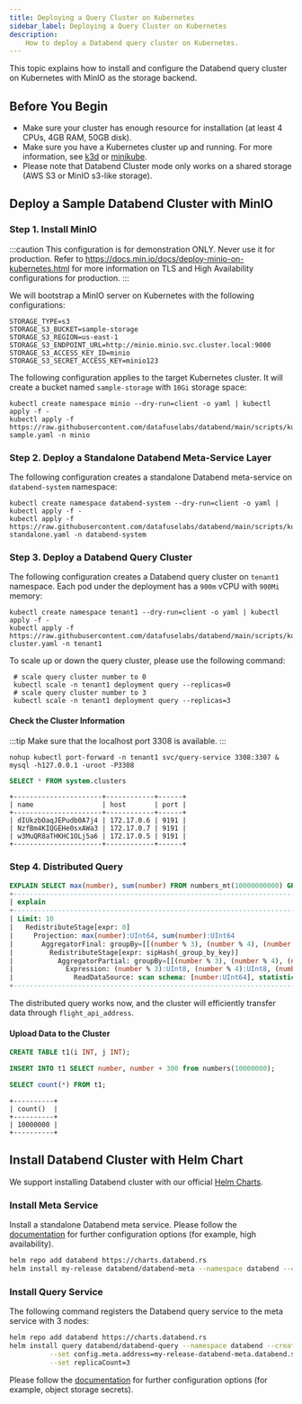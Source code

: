 ```yaml
---
title: Deploying a Query Cluster on Kubernetes
sidebar_label: Deploying a Query Cluster on Kubernetes
description:
    How to deploy a Databend query cluster on Kubernetes.
---
```


This topic explains how to install and configure the Databend query cluster on Kubernetes with MinIO as the storage backend.

## Before You Begin

* Make sure your cluster has enough resource for installation (at least 4 CPUs, 4GB RAM, 50GB disk).
* Make sure you have a Kubernetes cluster up and running. For more information, see [k3d](https://k3d.io/v5.3.0/) or [minikube](https://minikube.sigs.k8s.io/docs/start/).
* Please note that Databend Cluster mode only works on a shared storage (AWS S3 or MinIO s3-like storage).

## Deploy a Sample Databend Cluster with MinIO

### Step 1. Install MinIO

:::caution
This configuration is for demonstration ONLY. Never use it for production. Refer to https://docs.min.io/docs/deploy-minio-on-kubernetes.html
for more information on TLS and High Availability configurations for production.
:::

We will bootstrap a MinIO server on Kubernetes with the following configurations:

```shell title="minio-server-config"
STORAGE_TYPE=s3
STORAGE_S3_BUCKET=sample-storage
STORAGE_S3_REGION=us-east-1
STORAGE_S3_ENDPOINT_URL=http://minio.minio.svc.cluster.local:9000
STORAGE_S3_ACCESS_KEY_ID=minio
STORAGE_S3_SECRET_ACCESS_KEY=minio123
```

The following configuration applies to the target Kubernetes cluster. It will create a bucket named `sample-storage` with `10Gi` storage space:

```shell title="minio-server-deployment"
kubectl create namespace minio --dry-run=client -o yaml | kubectl apply -f -
kubectl apply -f https://raw.githubusercontent.com/datafuselabs/databend/main/scripts/kubernetes/minio-sample.yaml -n minio
```

### Step 2. Deploy a Standalone Databend Meta-Service Layer

The following configuration creates a standalone Databend meta-service on `databend-system` namespace:

```shell title="databend-meta-service-deployment"
kubectl create namespace databend-system --dry-run=client -o yaml | kubectl apply -f -
kubectl apply -f https://raw.githubusercontent.com/datafuselabs/databend/main/scripts/kubernetes/meta-standalone.yaml -n databend-system
```
### Step 3. Deploy a Databend Query Cluster

The following configuration creates a Databend query cluster on `tenant1` namespace. Each pod under the deployment has a `900m` vCPU with `900Mi` memory:

```shell title="databend-query-service-deployment"
kubectl create namespace tenant1 --dry-run=client -o yaml | kubectl apply -f -
kubectl apply -f https://raw.githubusercontent.com/datafuselabs/databend/main/scripts/kubernetes/query-cluster.yaml -n tenant1
```

To scale up or down the query cluster, please use the following command:

```shell
 # scale query cluster number to 0
 kubectl scale -n tenant1 deployment query --replicas=0
 # scale query cluster number to 3
 kubectl scale -n tenant1 deployment query --replicas=3
 ```

#### Check the Cluster Information

:::tip
Make sure that the localhost port 3308 is available.
:::

```shell
nohup kubectl port-forward -n tenant1 svc/query-service 3308:3307 &
mysql -h127.0.0.1 -uroot -P3308
```

```sql
SELECT * FROM system.clusters
```
```
+----------------------+------------+------+
| name                 | host       | port |
+----------------------+------------+------+
| dIUkzbOaqJEPudb0A7j4 | 172.17.0.6 | 9191 |
| NzfBm4KIQGEHe0sxAWa3 | 172.17.0.7 | 9191 |
| w3MuQR8aTHKHC1OLj5a6 | 172.17.0.5 | 9191 |
+----------------------+------------+------+
```

### Step 4. Distributed Query

```sql
EXPLAIN SELECT max(number), sum(number) FROM numbers_mt(10000000000) GROUP BY number % 3, number % 4, number % 5 LIMIT 10;
+-------------------------------------------------------------------------------------------------------------------------------------------------------------------------------------------------------------------+
| explain                                                                                                                                                                                                           |
+-------------------------------------------------------------------------------------------------------------------------------------------------------------------------------------------------------------------+
| Limit: 10                                                                                                                                                                                                         |
|   RedistributeStage[expr: 0]                                                                                                                                                                                      |
|     Projection: max(number):UInt64, sum(number):UInt64                                                                                                                                                            |
|       AggregatorFinal: groupBy=[[(number % 3), (number % 4), (number % 5)]], aggr=[[max(number), sum(number)]]                                                                                                    |
|         RedistributeStage[expr: sipHash(_group_by_key)]                                                                                                                                                           |
|           AggregatorPartial: groupBy=[[(number % 3), (number % 4), (number % 5)]], aggr=[[max(number), sum(number)]]                                                                                              |
|             Expression: (number % 3):UInt8, (number % 4):UInt8, (number % 5):UInt8, number:UInt64 (Before GroupBy)                                                                                                |
|               ReadDataSource: scan schema: [number:UInt64], statistics: [read_rows: 10000000000, read_bytes: 80000000000, partitions_scanned: 1000001, partitions_total: 1000001], push_downs: [projections: [0]] |
+-------------------------------------------------------------------------------------------------------------------------------------------------------------------------------------------------------------------+
```

The distributed query works now, and the cluster will efficiently transfer data through `flight_api_address`.

#### Upload Data to the Cluster

```sql
CREATE TABLE t1(i INT, j INT);
```

```sql
INSERT INTO t1 SELECT number, number + 300 from numbers(10000000);
```
```sql
SELECT count(*) FROM t1;
```
```
+----------+
| count()  |
+----------+
| 10000000 |
+----------+
```

## Install Databend Cluster with Helm Chart

We support installing Databend cluster with our official [Helm Charts](https://github.com/datafuselabs/helm-charts).

### Install Meta Service

Install a standalone Databend meta service. Please follow the [documentation](https://github.com/datafuselabs/helm-charts/blob/main/charts/databend-meta/values.yaml) for further configuration options (for example, high availability).

```bash
helm repo add databend https://charts.databend.rs
helm install my-release databend/databend-meta --namespace databend --create-namespace
```

### Install Query Service

The following command registers the Databend query service to the meta service with 3 nodes:

```bash
helm repo add databend https://charts.databend.rs
helm install query databend/databend-query --namespace databend --create-namespace \
          --set config.meta.address=my-release-databend-meta.databend.svc.cluster.local:9191 \
          --set replicaCount=3 
```

Please follow the [documentation](https://github.com/datafuselabs/helm-charts/blob/main/charts/databend-query/values.yaml) for further configuration options (for example, object storage secrets).